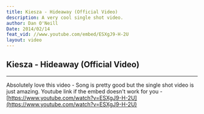 ```yaml
---
title: Kiesza - Hideaway (Official Video)
description: A very cool single shot video.
author: Dan O'Neill
Date: 2014/02/14
feat_vid: //www.youtube.com/embed/ESXgJ9-H-2U
layout: video
---
```


## Kiesza - Hideaway (Official Video)
***

Absolutely love this video - Song is pretty good but the single shot video is just amazing. Youtube link if the embed doesn't work for you - [https://www.youtube.com/watch?v=ESXgJ9-H-2U](https://www.youtube.com/watch?v=ESXgJ9-H-2U)
